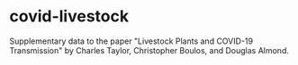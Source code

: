 # covid-livestock
Supplementary data to the paper "Livestock Plants and COVID-19 Transmission" by Charles Taylor, Christopher Boulos, and Douglas Almond. 
